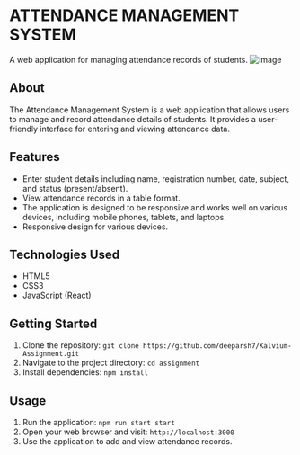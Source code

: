 # ATTENDANCE MANAGEMENT SYSTEM 

A web application for managing attendance records of students.
![image](https://github.com/deeparsh7/Kalvium-Assignment/assets/121679549/99690cbb-9de1-43df-9dd8-2f3ad3bcf21a)

## About

The Attendance Management System is a web application that allows users to manage and record attendance details of students. It provides a user-friendly interface for entering and viewing attendance data.

## Features

- Enter student details including name, registration number, date, subject, and status (present/absent).
- View attendance records in a table format.
- The application is designed to be responsive and works well on various devices, including mobile phones, tablets, and laptops.
- Responsive design for various devices.

## Technologies Used

- HTML5
- CSS3
- JavaScript (React)

## Getting Started

1. Clone the repository: `git clone https://github.com/deeparsh7/Kalvium-Assignment.git` 
2. Navigate to the project directory: `cd assignment`
3. Install dependencies: `npm install`

## Usage

1. Run the application: `npm run start start`
2. Open your web browser and visit: `http://localhost:3000`
3. Use the application to add and view attendance records.




